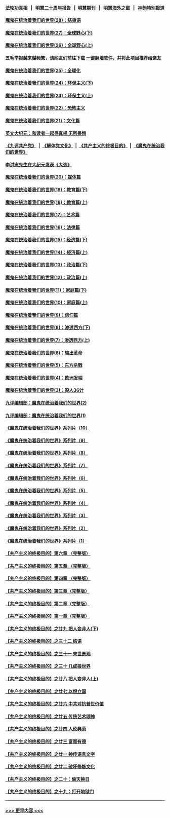 #### [法轮功真相](https://github.com/gfw-breaker/truth/blob/master/README.md?t=0) &nbsp;&nbsp;|&nbsp;&nbsp; [明慧二十周年报告](https://github.com/gfw-breaker/mh-reports/blob/master/README.md?t=0) &nbsp;&nbsp;|&nbsp;&nbsp;[明慧期刊](https://github.com/gfw-breaker/mh-qikan) &nbsp;&nbsp;|&nbsp;&nbsp; [明慧海外之窗](https://github.com/gfw-breaker/mh-news/blob/master/README.md?t=0) &nbsp;&nbsp;|&nbsp;&nbsp; [神韵特别报道](https://github.com/gfw-breaker/mh-news/blob/master/shenyun.md?t=0)
#### [魔鬼在统治着我们的世界(28)：结束语](../pages/nsc422/n10936246.md?t=07021851) 
#### [魔鬼在统治着我们的世界(27)：全球野心(下)](../pages/nsc422/n10928319.md?t=07021851) 
#### [魔鬼在统治着我们的世界(26)：全球野心(上)](../pages/nsc422/n10900318.md?t=07021851) 
#### 五毛举报越来越频繁，请网友们前往下载 [一键翻墙软件](https://github.com/gfw-breaker/ssr-accounts)，并将此项目推荐给亲友
#### [魔鬼在统治着我们的世界(25)：全球化](../pages/nsc422/n10788205.md?t=07021851) 
#### [魔鬼在统治着我们的世界(24)：环保主义(下)](../pages/nsc422/n10695307.md?t=07021851) 
#### [魔鬼在统治着我们的世界(23)：环保主义(上)](../pages/nsc422/n10688613.md?t=07021851) 
#### [魔鬼在统治着我们的世界(22)：恐怖主义](../pages/nsc422/n10614727.md?t=07021851) 
#### [魔鬼在统治着我们的世界(21)：文化篇](../pages/nsc422/n10597706.md?t=07021851) 
#### [英文大纪元：和读者一起寻真相 无所畏惧](../pages/nsc422/n12542027.md?t=07021851) 
#### [《九评共产党》](https://github.com/begood0513/9ping.md/blob/master/README.md) &nbsp;|&nbsp; [《解体党文化》](../../../../jtdwh.md/blob/master/README.md)  &nbsp;|&nbsp; [《共产主义的终极目的》](../../../../gczydzjmd.md/blob/master/README.md) &nbsp;|&nbsp; [《魔鬼在统治我们的世界》](../../../../mgztzwmdsj.md/blob/master/README.md) 
#### [李洪志先生在大纪元发表《大选》](../pages/nsc422/n12534746.md?t=07021851) 
#### [魔鬼在统治着我们的世界(20)：媒体篇](../pages/nsc422/n10586579.md?t=07021851) 
#### [魔鬼在统治着我们的世界(19)：教育篇(下)](../pages/nsc422/n10564808.md?t=07021851) 
#### [魔鬼在统治着我们的世界(18)：教育篇(上)](../pages/nsc422/n10526970.md?t=07021851) 
#### [魔鬼在统治着我们的世界(17)：艺术篇](../pages/nsc422/n10499093.md?t=07021851) 
#### [魔鬼在统治着我们的世界(16)：法律篇](../pages/nsc422/n10485969.md?t=07021851) 
#### [魔鬼在统治着我们的世界(15)：经济篇(下)](../pages/nsc422/n10469975.md?t=07021851) 
#### [魔鬼在统治着我们的世界(14)：经济篇(上)](../pages/nsc422/n10457370.md?t=07021851) 
#### [魔鬼在统治着我们的世界(13)：政治篇(下)](../pages/nsc422/n10448270.md?t=07021851) 
#### [魔鬼在统治着我们的世界(12)：政治篇(上)](../pages/nsc422/n10444576.md?t=07021851) 
#### [魔鬼在统治着我们的世界(11)：家庭篇(下)](../pages/nsc422/n10440961.md?t=07021851) 
#### [魔鬼在统治着我们的世界(10)：家庭篇(上)](../pages/nsc422/n10435448.md?t=07021851) 
#### [魔鬼在统治着我们的世界(9)：信仰篇](../pages/nsc422/n10432159.md?t=07021851) 
#### [魔鬼在统治着我们的世界(8)：渗透西方(下)](../pages/nsc422/n10429603.md?t=07021851) 
#### [魔鬼在统治着我们的世界(7)：渗透西方(上)](../pages/nsc422/n10426013.md?t=07021851) 
#### [魔鬼在统治着我们的世界(6)：输出革命](../pages/nsc422/n10421536.md?t=07021851) 
#### [魔鬼在统治着我们的世界(5)：东方杀戮](../pages/nsc422/n10417707.md?t=07021851) 
#### [魔鬼在统治着我们的世界(4)：欧洲发端](../pages/nsc422/n10414890.md?t=07021851) 
#### [魔鬼在统治着我们的世界(3)：毁人36计](../pages/nsc422/n10411583.md?t=07021851) 
#### [九评编辑部：魔鬼在统治着我们的世界(2)](../pages/nsc422/n10410036.md?t=07021851) 
#### [九评编辑部：魔鬼在统治着我们的世界(1)](../pages/nsc422/n10406825.md?t=07021851) 
#### [《魔鬼在统治着我们的世界》系列片（10）](../pages/nsc422/n12292670.md?t=07021851) 
#### [《魔鬼在统治着我们的世界》系列片（9）](../pages/nsc422/n12290859.md?t=07021851) 
#### [《魔鬼在统治着我们的世界》系列片（8）](../pages/nsc422/n12287445.md?t=07021851) 
#### [《魔鬼在统治着我们的世界》系列片（7）](../pages/nsc422/n12283425.md?t=07021851) 
#### [《魔鬼在统治着我们的世界》系列片（6）](../pages/nsc422/n12282314.md?t=07021851) 
#### [《魔鬼在统治着我们的世界》系列片（5）](../pages/nsc422/n12281419.md?t=07021851) 
#### [《魔鬼在统治着我们的世界》系列片（4）](../pages/nsc422/n12274024.md?t=07021851) 
#### [《魔鬼在统治着我们的世界》系列片（3）](../pages/nsc422/n12271322.md?t=07021851) 
#### [《魔鬼在统治着我们的世界》系列片（2）](../pages/nsc422/n12269049.md?t=07021851) 
#### [《魔鬼在统治着我们的世界》系列片（1）](../pages/nsc422/n12267575.md?t=07021851) 
#### [【共产主义的终极目的】第六章 （完整版）](../pages/nsc422/n11428913.md?t=07021851) 
#### [【共产主义的终极目的】第五章 （完整版）](../pages/nsc422/n11428912.md?t=07021851) 
#### [【共产主义的终极目的】第四章 （完整版）](../pages/nsc422/n11428907.md?t=07021851) 
#### [【共产主义的终极目的】第三章（完整版）](../pages/nsc422/n11428848.md?t=07021851) 
#### [【共产主义的终极目的】第二章（完整版）](../pages/nsc422/n11428831.md?t=07021851) 
#### [【共产主义的终极目的】第一章（完整版）](../pages/nsc422/n11417651.md?t=07021851) 
#### [【共产主义的终极目的】之廿九 把人变非人(下)](../pages/nsc422/n11344140.md?t=07021851) 
#### [【共产主义的终极目的】之三十二 结语](../pages/nsc422/n11360535.md?t=07021851) 
#### [【共产主义的终极目的】之三十一 末世景观](../pages/nsc422/n11351129.md?t=07021851) 
#### [【共产主义的终极目的】之三十 几成狼世界](../pages/nsc422/n11348280.md?t=07021851) 
#### [【共产主义的终极目的】之廿八 把人变非人(上)](../pages/nsc422/n11340492.md?t=07021851) 
#### [【共产主义的终极目的】之廿七 以恨立国](../pages/nsc422/n11336944.md?t=07021851) 
#### [【共产主义的终极目的】之廿六 中共对抗普世价值](../pages/nsc422/n11324785.md?t=07021851) 
#### [【共产主义的终极目的】之廿五 传统艺术颂神](../pages/nsc422/n11296396.md?t=07021851) 
#### [【共产主义的终极目的】之廿四 人伦典范](../pages/nsc422/n11296397.md?t=07021851) 
#### [【共产主义的终极目的】之廿三 富而有德](../pages/nsc422/n11283598.md?t=07021851) 
#### [【共产主义的终极目的】之廿一 神传语言文字](../pages/nsc422/n11263265.md?t=07021851) 
#### [【共产主义的终极目的】之廿二 破坏修炼文化](../pages/nsc422/n11245728.md?t=07021851) 
#### [【共产主义的终极目的】之二十：偷天换日](../pages/nsc422/n11238846.md?t=07021851) 
#### [【共产主义的终极目的】之十九：打开地狱门](../pages/nsc422/n11206376.md?t=07021851) 

----
#### [ >>> 更早内容 <<< ](../indexes/nsc422-earlier.md)
